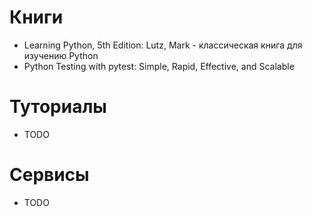 # Книги
* Learning Python, 5th Edition: Lutz, Mark - классическая книга для изучению Python 
* Python Testing with pytest: Simple, Rapid, Effective, and Scalable
# Туториалы
* TODO
# Сервисы 
* TODO 